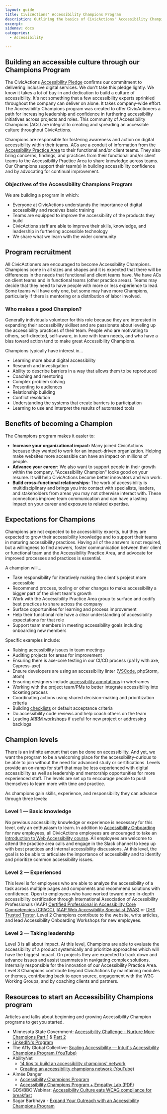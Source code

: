 ```yaml
---
layout: guide
title: CivicActions' Accessibility Champions Program
description: Outlining the basics of CivicActions' Accessibility Champions Program
excerpt: 
sidenav: docs
categories:
  - Accessibility

---
```


## Building an accessible culture through our Champions Program
The CivicActions [Accessibility Pledge](https://accessibility.civicactions.com/posts/CivicActions-Accessibility-Pledge) confirms our commitment to delivering inclusive digital services. We don't take this pledge lightly. We know it takes a lot of buy-in and dedication to build a culture of accessibility. It's not something that a few accessibility experts sprinkled throughout the company can deliver on alone. It takes company-wide effort. The Accessibility Champions program was created to offer CivicActioners a path for increasing leadership and confidence in furthering accessibility initiatives across projects and roles. This community of Accessibility Champions (ACs) are integral to creating and spreading an accessible culture throughout CivicActions.

Champions are responsible for fostering awareness and action on digital accessibility within their teams. ACs are a conduit of information from the [Accessibility Practice Area](https://guidebook.civicactions.com/en/latest/practice-areas/accessibility/) to their functional and/or client teams. They also bring concerns, findings, and practices from their functional and/or client teams to the Accessibility Practice Area to share knowledge across teams. Our Champions support their team(s) in building accessibility confidence and by advocating for continual improvement.

### Objectives of the Accessibility Champions Program
We are building a program in which:
* Everyone at CivicActions understands the importance of digital accessibility and receives basic training
* Teams are equipped to improve the accessibility of the products they build
* CivicActions staff are able to improve their skills, knowledge, and leadership in furthering accessible technology
* We share what we learn with the wider community

## Program recruitment
All CivicActioners are encouraged to become Accessibility Champions. Champions come in all sizes and shapes and it is expected that there will be differences in the needs that functional and client teams have. We have ACs on client teams and in functional teams (other practice areas). Teams may decide that they need to have people with more or less experience to lead. Some teams will have only one, but some may have more Champions, particularly if there is mentoring or a distribution of labor involved.

### Who makes a good Champion?
Generally individuals volunteer for this role because they are interested in expanding their accessibility skillset and are passionate about leveling up the accessibility practices of their team. People who are motivating to others, self-directed, self-aware, in tune with team needs, and who have a bias toward action tend to make great Accessibility Champions.

Champions typically have interest in…
* Learning more about digital accessibility
* Research and investigation
* Ability to describe barriers in a way that allows them to be reproduced
* Coaching and mentoring
* Complex problem solving
* Presenting to audiences
* Relationship building
* Conflict resolution
* Understanding the systems that create barriers to participation
* Learning to use and interpret the results of automated tools

## Benefits of becoming a Champion
The Champions program makes it easier to:
* **Increase your organizational impact:** Many joined CivicActions because they wanted to work for an impact-driven organization. Helping make websites more accessible can have an impact on millions of people. 
* **Advance your career:** We also want to support people in their growth within the company. "Accessibility Champion" looks good on your resume. It will help CivicActions become better innovators and win work.
* **Build cross-functional relationships:** The work of accessibility is multidisciplinary and brings you into contact with specialists, leaders, and stakeholders from areas you may not otherwise interact with. These connections improve team communication and can have a lasting impact on your career and exposure to related expertise.

## Expectations for Champions
Champions are not expected to be accessibility experts, but they are expected to grow their accessibility knowledge and to support their teams in maturing accessibility practices. Having all of the answers is not required, but a willingness to find answers, foster communication between their client or functional team and the Accessibility Practice Area, and advocate for improved processes and practices is essential.

A champion will…
* Take responsibility for iteratively making the client's project more accessible
* Recommend process, tooling or other changes to make accessibility a bigger part of the client team's growth
* Work with the Accessibility Practice Area group to surface and codify best practices to share across the company
* Surface opportunities for learning and process improvement 
* Help their functional role have a clear understanding of accessibility expectations for that role
* Support team members in meeting accessibility goals including onboarding new members

Specific examples include: 
* Raising accessibility issues in team meetings
* Auditing projects for areas for improvement
* Ensuring there is axe-core testing in our CI/CD process (pa11y with axe, Cypress-axe)
* Ensure developers are using an accessibility linter ([VSCode](https://marketplace.visualstudio.com/items?itemName=deque-systems.vscode-axe-linter), phpStorm, atom)
* Ensuring designers include [accessibility annotations](https://medium.com/designing-atlassian/create-accessible-designs-using-the-figma-a11y-annotation-kit-35371f00dac5) in wireframes
* Working with the project team/PMs to better integrate accessibility into ticketing process
* Coordinating actions using shared decision-making and prioritization criteria
* Building [checklists](https://accessibility.civicactions.com/playbook/checklists) or default acceptance criteria
* Do accessibility code reviews and help coach others on the team
* Leading [ARRM workshops](https://www.w3.org/WAI/EO/wiki/ARRM_Project_-_Accessibility_Roles_and_Responsibilities_Mapping) if useful for new project or addressing backlogs

## Champion levels
There is an infinite amount that can be done on accessibility. And yet, we want the program to be a welcoming place for the accessibility-curious to be able to join without the need for advanced study or certifications. Levels provide an on-ramp for staff that may be less experienced with digital accessibility as well as leadership and mentorship opportunities for more experienced staff. The levels are set up to encourage people to push themselves to learn more with time and practice. 

As champions gain skills, experience, and responsibility they can advance through three levels:

### Level 1 — Basic knowledge
No previous accessibility knowledge or experience is necessary for this level, only an enthusiasm to learn. In addition to [Accessibility Onboarding](https://accessibility.civicactions.com/guide/onboarding-staff) for new employees, all CivicActions employees are encouraged to take an [Introduction to Web Accessibility course](https://www.edx.org/learn/web-accessibility/the-world-wide-web-consortium-w3c-introduction-to-web-accessibility). All employees are welcome to attend the practice area calls and engage in the Slack channel to keep up with best practices and internal accessibility discussions. At this level, the goal is to be able to articulate the importance of accessibility and to identify and prioritize common accessibility issues.

### Level 2 — Experienced 
This level is for employees who are able to analyze the accessibility of a task across multiple pages and components and recommend solutions with confidence. Open to employees who have worked toward more in-depth accessibility certification through International Association of Accessibility Professionals (IAAP) [Certified Professional in Accessibility Core Competencies (CPACC)](https://www.accessibilityassociation.org/cpacc), [IAAP Web Accessibility Specialist (WAS)](https://www.accessibilityassociation.org/was-exam) or [DHS Trusted Tester](https://www.dhs.gov/trusted-tester). Level 2 Champions contribute to the website, write articles, and lead Accessibility Onboarding Workshops for new employees.

### Level 3 — Taking leadership 
Level 3 is all about impact. At this level, Champions are able to evaluate the accessibility of a product systemically and prioritize approaches which will have the biggest impact. On projects they are expected to track down and advance issues and assist teammates in navigating complex solutions. Internally responsible for the innovation of our Accessibility Practice Area. Level 3 Champions contribute beyond CivicActions by maintaining modules or themes, contributing back to open source, engagement with the W3C Working Groups, and by coaching clients and partners.

## Resources to start an Accessibility Champions program 
Articles and talks about beginning and growing Accessibility Champion programs to get you started.
* Minnesota State Government: [Accessibility Challenge - Nurture More Champions Part 1](https://mn.gov/mnit/media/blog/?id=38-516010) & [Part 2](https://mn.gov/mnit/media/blog/?id=38-518320)
* [LinkedIN's Program](https://engineering.linkedin.com/blog/2019/05/scaling-accessibility-through-a11y-champions-program)
* The A11y Global Collective: [Scaling Accessibility — Intuit's Accessibility Champions Program (YouTube)](https://www.youtube.com/watch?v=np6sIWUTPlE)
* AbilityNet
  * [14 tips to build an accessibility champions' network](https://abilitynet.org.uk/news-blogs/14-tips-build-accessibility-champions-network)
  * [Creating an accessibility champions network (YouTube)](https://www.youtube.com/watch?v=tWY_YBz5mSI)
* Aimée Danger
  * [Accessibility Champions Program](https://web.archive.org/web/20240723233130/https://www.aimeedanger.com/portfolio/accessibility-champions-program/)
  * [Accessibility Champions Program + Empathy Lab (PDF)](https://web.archive.org/web/20240518005238/https://www.aimeedanger.com/wp-content/uploads/2021/06/ACEL-0330-1.pdf)
* GDS/BBC Webinar: [Accessibility Culture eats WCAG compliance for breakfast](https://www.youtube.com/watch?v=BktMJzjf7xs&t=1s&ab_channel=UKGovDesign)
* Sagar Barbhaya - [Expand Your Outreach with an Accessibility Champions Program](https://www.youtube.com/watch?v=8hIVafzpFkw&ab_channel=A11yBytes)
